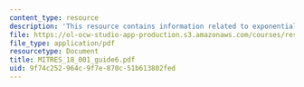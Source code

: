 ```yaml
---
content_type: resource
description: 'This resource contains information related to exponentials and logarithms. '
file: https://ol-ocw-studio-app-production.s3.amazonaws.com/courses/res-18-001-calculus-online-textbook-spring-2005/9f74c252964c9f7e870c51b613802fed_MITRES_18_001_guide6.pdf
file_type: application/pdf
resourcetype: Document
title: MITRES_18_001_guide6.pdf
uid: 9f74c252-964c-9f7e-870c-51b613802fed
---
```

